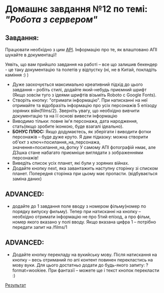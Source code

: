 # Домашнє завдання №12 по темі: *"Робота з сервером"*

## Завдання: 
Працювати необхідно з цим [API](https://swapi.dev).
Інформацію про те, як влаштовано АПІ шукайте в документації!

Уявіть, що вам прийшло завдання на работі – все що залишив бекендер - це таку документацію та полетів у відпустку (ні, не в Китай, покладіть каміння :) )

- Дуже заохочується максимально креативний підхід до цього завдання – робіть стилі, додайте який-небудь приємний шрифт (Якщо зовсім туго з ідеями шрифтів візьміть Roboto с Google Fonts).
- Створіть кнопку: "отримати інформацію". При натисканні на неї отримайте та відобразіть інформацію про усіх персонажів 5 епізоду зоряних війн(films/2). Зверніть увагу, що необхідно вивчити документацію та на її основі вивести інформацію
- Виводимо тільки: повне ім'я персонажа, дата народження, стать(якщо зробите іконкою, буде взагалі ідеально).
- **БОНУС ПЛЮС:** Якщо додумаєтесь, як зберігати і виводити фотки персонажів – буде дуже круто.
Я дам підказку: можна створити об'єкт з ключ=посилання_на_персонажа, значення=посилання_на_фотку
У самому АПІ фотографій нмає, але ДЗшка стане набагато приємніше виглядати з зображеннями персонажів!
- Виведіть список усіх планет, які були у зоряних війнах.
- Додайте кнопку next, яка завантажить наступну сторінку зі списком планет. Попередня сторінка при цьому має пропасти. (відбувається заміна даних)

## ADVANCED: 
- додайте до 1 завдання поле вводу з номером фільму(номер по порядку випуску фильму). Тепер при натисканні на кнопку – необхідно отримати інформацію не про 5тий епізод, а про фільм, номер якого вказано у полі вводу.
Якщо вказана цифра 1 – потрібно передати запит на /films/1
## ADVANCED: 
- Додайте кнопку перекладу на вукийську мову. Після натискання на кнопку – весь отриманий по апі контент повинен перекластись на мову вуки.
Для цього достатньо додати до будь-якого запиту: ?format=wookiee.
При фантазії – можете ще і текст кнопок перекласти :)

[Результат](https://danadovzh.github.io/Cursor_Education/Front-end.%20Advanced/HW12-Working-with-server/index.html)